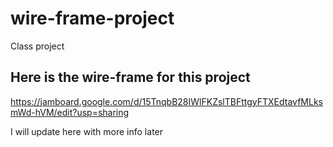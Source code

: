# wire-frame-project
Class project

## Here is the wire-frame for this project

https://jamboard.google.com/d/15TnqbB28IWlFKZslTBFttgyFTXEdtavfMLksmWd-hVM/edit?usp=sharing


I will update here with more info later